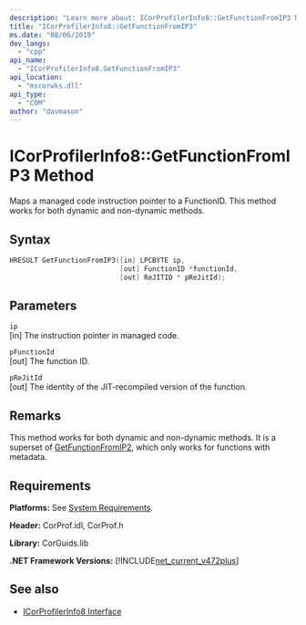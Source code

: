 ```yaml
---
description: "Learn more about: ICorProfilerInfo8::GetFunctionFromIP3 Method"
title: "ICorProfilerInfo8::GetFunctionFromIP3"
ms.date: "08/06/2019"
dev_langs:
  - "cpp"
api_name:
  - "ICorProfilerInfo8.GetFunctionFromIP3"
api_location:
  - "mscorwks.dll"
api_type:
  - "COM"
author: "davmason"
---
```

# ICorProfilerInfo8::GetFunctionFromIP3 Method

Maps a managed code instruction pointer to a FunctionID. This method works for both dynamic and non-dynamic methods.

## Syntax

```cpp
HRESULT GetFunctionFromIP3([in] LPCBYTE ip,
                           [out] FunctionID *functionId,
                           [out] ReJITID * pReJitId);
```

## Parameters

`ip`\
[in] The instruction pointer in managed code.

`pFunctionId`\
[out] The function ID.

`pReJitId`\
[out] The identity of the JIT-recompiled version of the function.

## Remarks

This method works for both dynamic and non-dynamic methods. It is a superset of [GetFunctionFromIP2](icorprofilerinfo4-getfunctionfromip2-method.md), which only works for functions with metadata.

## Requirements

**Platforms:** See [System Requirements](../../get-started/system-requirements.md).

**Header:** CorProf.idl, CorProf.h

**Library:** CorGuids.lib

**.NET Framework Versions:** [!INCLUDE[net_current_v472plus](../../../../includes/net-current-v472plus.md)]

## See also

- [ICorProfilerInfo8 Interface](icorprofilerinfo8-interface.md)
